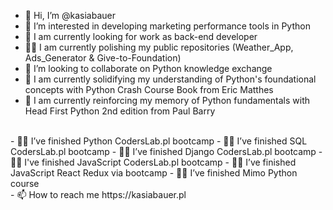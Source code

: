 - 👋 Hi, I’m @kasiabauer
- 👀 I’m interested in developing marketing performance tools in Python
- 🌱 I am currently looking for work as back-end developer
- 💅🏻 I am currently polishing my public repositories (Weather_App, Ads_Generator & Give-to-Foundation)
- 💞️ I’m looking to collaborate on Python knowledge exchange
- 📖 I am currently solidifying my understanding of Python's foundational concepts with Python Crash Course Book from Eric Matthes
- 📖 I am currently reinforcing my memory of Python fundamentals with Head First Python 2nd edition from Paul Barry
<br>
- 👩‍🚀 I’ve finished Python CodersLab.pl bootcamp
- 👩‍🚀 I’ve finished SQL CodersLab.pl bootcamp
- 👩‍🚀 I’ve finished Django CodersLab.pl bootcamp
- 👩‍🚀 I've finished JavaScript CodersLab.pl bootcamp
- 👩‍🚀 I’ve finished JavaScript React Redux via bootcamp
- 👩‍🚀 I’ve finished Mimo Python course
<br>
- 📫 How to reach me https://kasiabauer.pl

<!---
kasiabauer/kasiabauer is a ✨ special ✨ repository because its `README.md` (this file) appears on your GitHub profile.
You can click the Preview link to take a look at your changes.
--->
